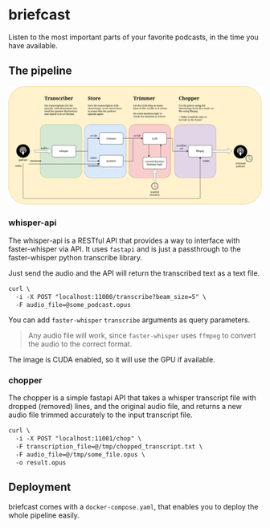 # briefcast

Listen to the most important parts of your favorite podcasts, in the time you
have available.

## The pipeline
![briefcast](assets/briefcast.png)

### whisper-api

The whisper-api is a RESTful API that provides a way to interface with faster-whisper
via API. It uses `fastapi` and is just a passthrough to the faster-whisper python
transcribe library.

Just send the audio and the API will return the transcribed text as a text file.

```
curl \
  -i -X POST "localhost:11000/transcribe?beam_size=5" \
  -F audio_file=@some_podcast.opus
```

You can add `faster-whisper` `transcribe` arguments as query parameters.

> Any audio file will work, since `faster-whisper` uses `ffmpeg` to convert the
> audio to the correct format.

The image is CUDA enabled, so it will use the GPU if available.

### chopper

The chopper is a simple fastapi API that takes a whisper transcript file with
dropped (removed) lines, and the original audio file, and returns a new audio
file trimmed accurately to the input transcript file.

```
curl \
  -i -X POST "localhost:11001/chop" \
  -F transcription_file=@/tmp/chopped_transcript.txt \
  -F audio_file=@/tmp/some_file.opus \
  -o result.opus
```

## Deployment

briefcast comes with a `docker-compose.yaml`, that enables you to deploy the whole
pipeline easily.
